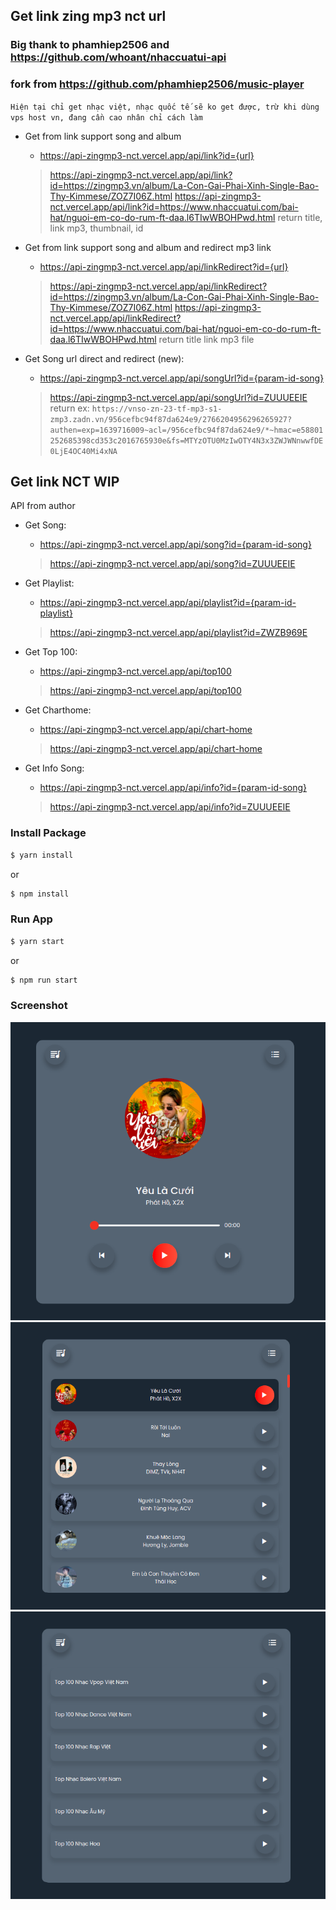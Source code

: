 ## Get link zing mp3 nct url

### Big thank to phamhiep2506 and https://github.com/whoant/nhaccuatui-api

### fork from https://github.com/phamhiep2506/music-player

`Hiện tại chỉ get nhạc việt, nhạc quốc tế sẽ ko get được, trừ khi dùng vps host vn, đang cần cao nhân chỉ cách làm`

- Get from link support song and album
  + https://api-zingmp3-nct.vercel.app/api/link?id={url}
  > https://api-zingmp3-nct.vercel.app/api/link?id=https://zingmp3.vn/album/La-Con-Gai-Phai-Xinh-Single-Bao-Thy-Kimmese/ZOZ7I06Z.html
  > https://api-zingmp3-nct.vercel.app/api/link?id=https://www.nhaccuatui.com/bai-hat/nguoi-em-co-do-rum-ft-daa.l6TIwWBOHPwd.html
  return title, link mp3, thumbnail, id

- Get from link support song and album and redirect mp3 link
  + https://api-zingmp3-nct.vercel.app/api/linkRedirect?id={url}
  > https://api-zingmp3-nct.vercel.app/api/linkRedirect?id=https://zingmp3.vn/album/La-Con-Gai-Phai-Xinh-Single-Bao-Thy-Kimmese/ZOZ7I06Z.html
  > https://api-zingmp3-nct.vercel.app/api/linkRedirect?id=https://www.nhaccuatui.com/bai-hat/nguoi-em-co-do-rum-ft-daa.l6TIwWBOHPwd.html
  return title link mp3 file


- Get Song url direct and redirect (new):
  + https://api-zingmp3-nct.vercel.app/api/songUrl?id={param-id-song}
  > https://api-zingmp3-nct.vercel.app/api/songUrl?id=ZUUUEEIE
 return ex:
 `https://vnso-zn-23-tf-mp3-s1-zmp3.zadn.vn/956cefbc94f87da624e9/2766204956296265927?authen=exp=1639716009~acl=/956cefbc94f87da624e9/*~hmac=e58801252685398cd353c2016765930e&fs=MTYzOTU0MzIwOTY4N3x3ZWJWNnwwfDE0LjE4OC40Mi4xNA`

## Get link NCT WIP


API from author
- Get Song:
  + https://api-zingmp3-nct.vercel.app/api/song?id={param-id-song}
  > https://api-zingmp3-nct.vercel.app/api/song?id=ZUUUEEIE


- Get Playlist:
  + https://api-zingmp3-nct.vercel.app/api/playlist?id={param-id-playlist}
  > https://api-zingmp3-nct.vercel.app/api/playlist?id=ZWZB969E

- Get Top 100:
  + https://api-zingmp3-nct.vercel.app/api/top100
  > https://api-zingmp3-nct.vercel.app/api/top100

- Get Charthome:
  + https://api-zingmp3-nct.vercel.app/api/chart-home
  > https://api-zingmp3-nct.vercel.app/api/chart-home

- Get Info Song:
  + https://api-zingmp3-nct.vercel.app/api/info?id={param-id-song}
  > https://api-zingmp3-nct.vercel.app/api/info?id=ZUUUEEIE

### Install Package

```bash
$ yarn install
```
or
```bash
$ npm install
```

### Run App

```bash
$ yarn start
```
or
```bash
$ npm run start
```
### Screenshot

![screenshot1](./screenshots/screenshot1.png)
![screenshot2](./screenshots/screenshot2.png)
![screenshot3](./screenshots/screenshot3.png)

